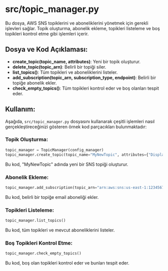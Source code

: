 
# src/topic_manager.py

Bu dosya, AWS SNS topiklerini ve aboneliklerini yönetmek için gerekli işlevleri sağlar. Topik oluşturma, abonelik ekleme, topikleri listeleme ve boş topikleri kontrol etme gibi işlemleri içerir.

## Dosya ve Kod Açıklaması:

- **create_topic(topic_name, attributes)**: Yeni bir topik oluşturur.
- **delete_topic(topic_arn)**: Belirli bir topiği siler.
- **list_topics()**: Tüm topikleri ve aboneliklerini listeler.
- **add_subscription(topic_arn, subscription_type, endpoint)**: Belirli bir topiğe abonelik ekler.
- **check_empty_topics()**: Tüm topikleri kontrol eder ve boş olanları tespit eder.

## Kullanım:

Aşağıda, `src/topic_manager.py` dosyasını kullanarak çeşitli işlemleri nasıl gerçekleştireceğinizi gösteren örnek kod parçacıkları bulunmaktadır:

### Topik Oluşturma:
```python
topic_manager = TopicManager(config_manager)
topic_manager.create_topic(topic_name="MyNewTopic", attributes={"DisplayName": "My New SNS Topic"})
```
Bu kod, "MyNewTopic" adında yeni bir SNS topiği oluşturur.

### Abonelik Ekleme:
```python
topic_manager.add_subscription(topic_arn="arn:aws:sns:us-east-1:123456789012:MyNewTopic", subscription_type="email", endpoint="example@example.com")
```
Bu kod, belirli bir topiğe email aboneliği ekler.

### Topikleri Listeleme:
```python
topic_manager.list_topics()
```
Bu kod, tüm topikleri ve mevcut aboneliklerini listeler.

### Boş Topikleri Kontrol Etme:
```python
topic_manager.check_empty_topics()
```
Bu kod, boş olan topikleri kontrol eder ve bunları tespit eder.
